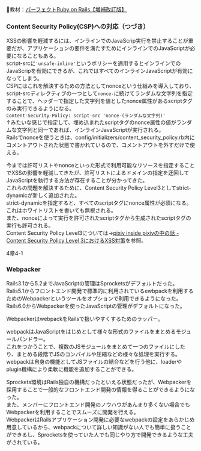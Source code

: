 
:open_book:教材：[パーフェクトRuby on Rails【増補改訂版】](https://gihyo.jp/book/2020/978-4-297-11462-6)

### Content Security Policy(CSP)への対応（つづき）  
XSSの影響を軽減するには、インラインでのJavaScrip実行を禁止することが重要だが、アプリケーションの要件を満たすためにインラインでのJavaScriptが必要になることもある。  
script-srcに`'unsafe-inline'`というポリシーを適用するとインラインでのJavaScripを有効にできるが、これではすべてのインラインJavaScriptが有効になってしまう。  
CSPにはこれを解決するための方法としてnonceという仕組みを導入しており、script-srcディレクティブの一つとして`nonce-`に続けてランダムな文字列を指定することで、ヘッダーで指定した文字列を値としたnonce属性があるscriptタグのみ実行できるようになる。  
`Content-Security-Policy: script-src 'nonce-(ランダムな文字列)'`  
↑みたいな感じで指定して、埋め込まれたscriptタグのnonce属性の値がランダムな文字列と同一であれば、インラインJavaScriptが実行される。  
Railsでnonceを使うときは、config/initializers/content_security_policy.rb内にコメントアウトされた状態で書かれているので、コメントアウトを外すだけで使える。  

今までは許可リストやnonceといった形式で利用可能なリソースを指定することでXSSの影響を軽減してきたが、許可リストによるドメインの指定を迂回してJavaScriptを執行する方法が存在することが分かってきた。  
これらの問題を解決するために、Content Security Policy Level3としてstrict-dynamicが新しく追加された。  
strict-dynamicを指定すると、すべてのscriptタグにnonce属性が必須になる。これはホワイトリストを書いても無視される。  
また、nonceによって実行を許可されたscriptタグから生成されたscriptタグの実行も許可される。  
Content Security Policy Level3については→[pixiv inside pixivの中の話 - Content Security Policy Level 3におけるXSS対策](https://inside.pixiv.blog/kobo/5137)を参照。  

4章4-1  

### Webpacker  

Rails3.1から5.2までJavaScriptの管理はSprocketsがデフォルトだった。  
Ralis5.1からフロントエンド開発で標準的に利用されているewbpackを利用するためのWebpackerというツールをオプションで利用できるようになった。  
Rails6.0からWebpackerを使ったJavaScriptの管理がデフォルトになった。  

WebpackerはwebpackをRailsで扱いやすくするためのラッパー。  

webpackはJavaScriptをはじめとして様々な形式のファイルをまとめるモジュールパンドラー。  
これをつかうことで、複数のJSモジュールをまとめて一つのファイルにしたり、まとめる段階でJSのコンパイルや圧縮などの様々な処理を実行する。  
webpackは自身の機能としてJSファイルの結合などを行う他に、loaderやplugin機構により柔軟に機能を追加することができる。  

Sprockets環境はRails独自の機構だったといえる状態だったが、Webpackerを採用することで一般的なフロントエンド開発の情報を得ることができるようになった。  
また、メンバーにフロントエンド開発のノウハウがあんまり多くない場合でもWebpackerを利用することでスムーズに開発を行える。  
WebpackerはRailsアプリケーション開発に必要なwebpackの設定をあらかじめ用意しているから、webpackについて詳しい知識がない人でも簡単に扱うことができるし、Sprocketsを使っていた人でも同じやり方で開発できるような工夫がされている。
